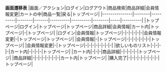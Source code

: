 **画面遷移表**
|画面／アクション|ログイン|ログアウト|商品検索|商品詳細|会員情報変更|カートの中|商品一覧|戻る|トップページ|
|---------------|--------|----------|--------|-------|----------|----------|--------|-----|----------|
|トップページ|ログイン|トップページ|トップページ|商品詳細|会員情報|カート内|トップページ|-|トップページ|
|ログイン|会員情報|トップページ|-|-|-|-|-|-|会員情報変更|-|トップページ|トップページ|
|会員情報|-|トップページ|-|-|-|-|-|-|-|トップページ|
|会員情報変更|-|トップページ|-|-|-|-|-|-|-|-|
|欲しいものリスト|-|-|-|-|カート内|-|-|-|-|トップページ|
|カート内|-|-|-|商品詳細|-|-|-|-|-|トップページ|
|商品詳細|-|-|-|-|-|-|-|-|カート内|トップページ|
|購入完了|-|-|-|-|-|-|-|-|-|トップページ|
